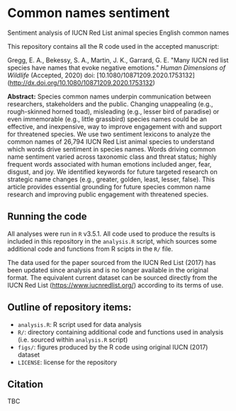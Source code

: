 # Common names sentiment
Sentiment analysis of IUCN Red List animal species English common names

This repository contains all the R code used in the accepted manuscript:

Gregg, E. A., Bekessy, S. A., Martin, J. K., Garrard, G. E. "Many IUCN red list species have names that evoke negative emotions." *Human Dimensions of Wildlife* (Accepted, 2020) doi: [10.1080/10871209.2020.1753132]
(http://dx.doi.org/10.1080/10871209.2020.1753132)

**Abstract:** Species common names underpin communication between researchers, stakeholders and the public. Changing unappealing (e.g., rough-skinned horned toad), misleading (e.g., lesser bird of paradise) or even immemorable (e.g., little grassbird) species names could be an effective, and inexpensive, way to improve engagement with and support for threatened species. We use two sentiment lexicons to analyze the common names of 26,794 IUCN Red List animal species to understand which words drive sentiment in species names. Words driving common name sentiment varied across taxonomic class and threat status; highly frequent words associated with human emotions included anger, fear, disgust, and joy. We identified keywords for future targeted research on strategic name changes (e.g., greater, golden, least, lesser, false). This article provides essential grounding for future species common name research and improving public engagement with threatened species.

## Running the code

All analyses were run in `R` v3.5.1. All code used to produce the results is included in this repository in the `analysis.R` script, which sources some additional code and functions from R scipts in the `R/` file.

The data used for the paper sourced from the IUCN Red List (2017) has been updated since analysis and is no longer available in the original format. The equivalent current dataset can be sourced directly from the IUCN Red List (https://www.iucnredlist.org/) according to its terms of use.

## Outline of repository items:

- `analysis.R`: R script used for data analysis
- `R/`: directory containing additional code and functions used in analysis (i.e. sourced within `analysis.R` script)
- `figs/`: figures produced by the R code using original IUCN (2017) dataset
- `LICENSE`: license for the repository

## Citation

TBC
